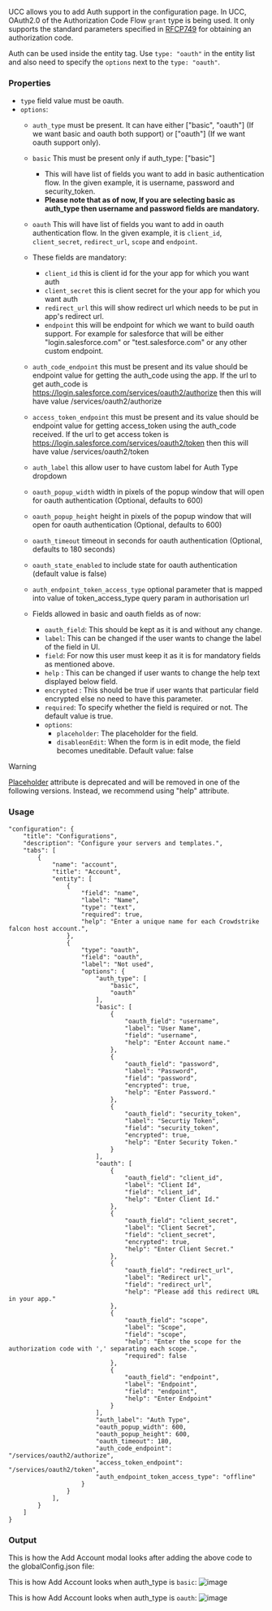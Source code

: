 UCC allows you to add Auth support in the configuration page. In UCC, OAuth2.0 of the Authorization Code Flow `grant` type is being used. It only supports the standard parameters specified in [RFCP749](https://www.rfc-editor.org/rfc/rfc6749) for obtaining an authorization code.

Auth can be used inside the entity tag. Use `type: "oauth"` in the entity list and also need to specify the `options` next to the `type: "oauth"`.

### Properties

- `type` field value must be oauth.
- `options`:
    - `auth_type` must be present. It can have either ["basic", "oauth"] (If we want basic and oauth both support) or ["oauth"] (If we want oauth support only).
    - `basic` This must be present only if auth_type: ["basic"]
        - This will have list of fields you want to add in basic authentication flow. In the given example, it is username, password and security_token. 
        - **Please note that as of now, If you are selecting basic as auth_type then username and password fields are mandatory.**
    - `oauth` This will have list of fields you want to add in oauth authentication flow. In the given example, it is `client_id`, `client_secret`, `redirect_url`, `scope` and `endpoint`.
    - These fields are mandatory:
        - `client_id` this is client id for the your app for which you want auth
        - `client_secret` this is client secret for the your app for which you want auth
        - `redirect_url` this will show redirect url which needs to be put in app's redirect url.
        - `endpoint` this will be endpoint for which we want to build oauth support. For example for salesforce that will be either "login.salesforce.com" or "test.salesforce.com" or any other custom endpoint.
    - `auth_code_endpoint` this must be present and its value should be endpoint value for getting the auth_code using the app. If the url to get auth_code is https://login.salesforce.com/services/oauth2/authorize then this will have value /services/oauth2/authorize
    - `access_token_endpoint` this must be present and its value should be endpoint value for getting access_token using the auth_code received. If the url to get access token is https://login.salesforce.com/services/oauth2/token then this will have value /services/oauth2/token
    - `auth_label` this allow user to have custom label for Auth Type dropdown
    - `oauth_popup_width` width in pixels of the popup window that will open for oauth authentication (Optional, defaults to 600)
    - `oauth_popup_height` height in pixels of the popup window that will open for oauth authentication (Optional, defaults to 600)
    - `oauth_timeout` timeout in seconds for oauth authentication (Optional, defaults to 180 seconds)
    - `oauth_state_enabled` to include state for oauth authentication (default value is false)
    - `auth_endpoint_token_access_type` optional parameter that is mapped into value of token_access_type query param in authorisation url

    - Fields allowed in basic and oauth fields as of now:
        - `oauth_field`: This should be kept as it is and without any change.
        - `label`: This can be changed if the user wants to change the label of the field in UI.
        - `field`: For now this user must keep it as it is for mandatory fields as mentioned above.
        - `help` : This can be changed if user wants to change the help text displayed below field.
        - `encrypted` : This should be true if user wants that particular field encrypted else no need to have this parameter.
        - `required`: To specify whether the field is required or not. The default value is true.
        - `options`:
            - `placeholder`: The placeholder for the field.
            - `disableonEdit`: When the form is in edit mode, the field becomes uneditable. Default value: false


> [!WARNING]
> [Placeholder](https://splunkui.splunkeng.com/Packages/react-ui/Text?section=develop) attribute is deprecated and will be removed in one of the following versions. Instead, we recommend using "help" attribute.

### Usage

```
"configuration": {
    "title": "Configurations",
    "description": "Configure your servers and templates.",
    "tabs": [
        {
            "name": "account",
            "title": "Account",
            "entity": [
                {
                    "field": "name",
                    "label": "Name",
                    "type": "text",
                    "required": true,
                    "help": "Enter a unique name for each Crowdstrike falcon host account.",
                },
                {
                    "type": "oauth",
                    "field": "oauth",
                    "label": "Not used",
                    "options": {
                        "auth_type": [
                            "basic",
                            "oauth"
                        ],
                        "basic": [
                            {
                                "oauth_field": "username",
                                "label": "User Name",
                                "field": "username",
                                "help": "Enter Account name."
                            },
                            {
                                "oauth_field": "password",
                                "label": "Password",
                                "field": "password",
                                "encrypted": true,
                                "help": "Enter Password."
                            },
                            {
                                "oauth_field": "security_token",
                                "label": "Securtiy Token",
                                "field": "security_token",
                                "encrypted": true,
                                "help": "Enter Security Token."
                            }
                        ],
                        "oauth": [
                            {
                                "oauth_field": "client_id",
                                "label": "Client Id",
                                "field": "client_id",
                                "help": "Enter Client Id."
                            },
                            {
                                "oauth_field": "client_secret",
                                "label": "Client Secret",
                                "field": "client_secret",
                                "encrypted": true,
                                "help": "Enter Client Secret."
                            },
                            {
                                "oauth_field": "redirect_url",
                                "label": "Redirect url",
                                "field": "redirect_url",
                                "help": "Please add this redirect URL in your app."
                            },
                            {
                                "oauth_field": "scope",
                                "label": "Scope",
                                "field": "scope",
                                "help": "Enter the scope for the authorization code with ',' separating each scope.",
                                "required": false
                            },
                            {
                                "oauth_field": "endpoint",
                                "label": "Endpoint",
                                "field": "endpoint",
                                "help": "Enter Endpoint"
                            }
                        ],
                        "auth_label": "Auth Type",
                        "oauth_popup_width": 600,
                        "oauth_popup_height": 600,
                        "oauth_timeout": 180,
                        "auth_code_endpoint": "/services/oauth2/authorize",
                        "access_token_endpoint": "/services/oauth2/token",
                        "auth_endpoint_token_access_type": "offline"
                    }
                }
            ],
        }
    ]
}
```

### Output

This is how the Add Account modal looks after adding the above code to the globalConfig.json file:

This is how Add Account looks when auth_type is `basic`:
![image](../images/advanced/basic_auth_output.png)

This is how Add Account looks when auth_type is `oauth`:
![image](../images/advanced/oauth_output.png)
